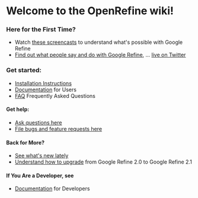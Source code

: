 # Welcome to the OpenRefine wiki!

### Here for the First Time?
* Watch [these screencasts](http://code.google.com/p/google-refine/wiki/Screencasts) to understand what's possible with Google Refine
* [Find out what people say and do with Google Refine](http://code.google.com/p/google-refine/wiki/WhatPeopleSay), ... [live on Twitter](http://refine-gadgets.stefanomazzocchi.user.dev.freebaseapps.com/twitter_tracker_view)

### Get started:
* [Installation Instructions](http://code.google.com/p/google-refine/wiki/InstallationInstructions)
* [Documentation](https://github.com/OpenRefine/OpenRefine/wiki/Documentation-For-Users) for Users
* [FAQ](https://github.com/OpenRefine/OpenRefine/wiki/FAQ) Frequently Asked Questions

#### Get help:
* [Ask questions here](http://groups.google.com/group/google-refine/)
* [File bugs and feature requests here](http://code.google.com/p/google-refine/issues/list)

#### Back for More?

* [See what's new lately](http://code.google.com/p/google-refine/wiki/WhatsNew)
* [Understand how to upgrade](http://code.google.com/p/google-refine/wiki/BackUpGoogleRefineData) from Google Refine 2.0 to Google Refine 2.1

#### If You Are a Developer, see

* [Documentation](https://github.com/OpenRefine/OpenRefine/wiki/Documentation-For-Developers) for Developers